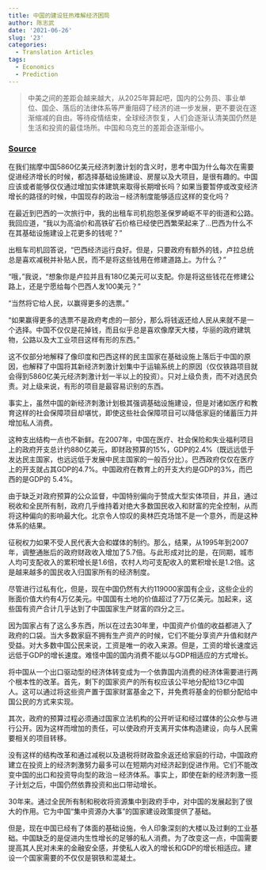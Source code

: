 ```yaml
---
title: 中国的建设狂热难解经济困局
author: 陈志武
date: '2021-06-26'
slug: '23'
categories:
  - Translation Articles
tags:
  - Economics
  - Prediction
---
```


> 中美之间的差距会越来越大，从2025年算起吧，国内的公务员、事业单位、国企、落后的法律体系等严重阻碍了经济的进一步发展，更不要说在逐渐缩减的自由。等待疫情结束，全球经济恢复，人们会逐渐认清美国仍然是生活和投资的最佳场所。中国和乌克兰的差距会逐渐缩小。

### [Source](https://news.ifeng.com/opinion/200812/1205_23_909446.shtml)



在我们揣摩中国5860亿美元经济刺激计划的含义时，思考中国为什么每次在需要促进经济增长的时候，都选择基础设施建设、房屋以及大项目，是很有趣的。中国应该或者能够仅仅通过增加实体建筑来取得长期增长吗？如果当要暂停或改变经济增长的路径的时候，中国现存的政治－经济制度能够适应这样的变化吗？

在最近到巴西的一次旅行中，我的出租车司机抱怨圣保罗崎岖不平的街道和公路。我回应道，“我以为高油价和高铁矿石价格已经使巴西繁荣起来了…巴西为什么不在其基础设施建设上花更多的钱呢？”

出租车司机回答说，“巴西经济运行良好。但是，只要政府有额外的钱，卢拉总统总是喜欢减税并补贴人民，而不是将这些钱用在修建道路上。为什么？”

“哦，”我说，“想象你是卢拉并且有180亿美元可以支配。你是将这些钱花在修建公路上，还是宁愿给每个巴西人发100美元？”

“当然将它给人民，以赢得更多的选票。”

“如果赢得更多的选票不是政府考虑的一部分，那么将钱返还给人民从来就不是一个选择。中国不仅仅是花掉钱，而且似乎总是喜欢像摩天大楼，华丽的政府建筑物，公路以及大工业项目这样有形的东西。”

这不仅部分地解释了像印度和巴西这样的民主国家在基础设施上落后于中国的原因，也解释了中国将其新经济刺激计划集中于运输系统上的原因（仅仅铁路项目就会得到5860亿美元经济刺激计划一半以上的投资）。只对上级负责，而不对选民负责。对上级来说，有形的项目是最容易识别的东西。

事实上，虽然中国的新经济刺激计划极其强调基础设施建设，但是对诸如医疗和教育这样的社会保障项目却堪忧，即使这些社会保障项目可以降低家庭的储蓄压力并增加私人消费。

这种支出结构一点也不新鲜。在2007年，中国在医疗、社会保险和失业福利项目上的政府开支总计约880亿美元，即财政预算的15%，GDP的2.4%（既远远低于发达民主国家，也远远低于发展中民主国家的一般百分比）。巴西政府仅仅在医疗上的开支就占其GDP的4.7%。中国政府在教育上的开支大约是GDP的3%，而巴西的是GDP的 5.4%。

由于缺乏对政府预算的公众监督，中国特别偏向于赞成大型实体项目，并且，通过税收和全民所有制，政府几乎维持着对绝大多数国民收入和财富的完全控制，从而将这种偏向的影响最大化。北京令人惊叹的奥林匹克场馆不是一个意外，而是这种体系的结果。

征税权力如果不受人民代表大会和媒体的制约。那么，结果，从1995年到2007年，调整通胀后的政府财政收入增加了5.7倍。与此形成对比的是，在同期，城市人均可支配收入的累积增长是1.6倍，农村人均可支配收入的累积增长是1.2倍。这是越来越多的国民收入归国家所有的经济制度。

尽管进行过私有化，但是，现在中国仍然有大约119000家国有企业，这些企业的账面价值大约有4万亿美元。中国国有土地的价值超过了7万亿美元。加起来，这些国有资产合计几乎达到了中国国家生产财富的四分之三。

因为国家占有了这么多东西，所以在过去30年里，中国资产价值的收益都进入了政府的口袋。当大多数家庭不拥有生产资产的时候，它们不能分享资产升值和财产受益。对大多数中国公民来说，工资是唯一的收入来源。但是，工资的增长速度远远低于GDP的增长速度。难怪中国的国内消费不能以与GDP相适应的方式增长。

将中国从一个出口驱动型的经济体转变成为一个依靠国内消费的经济体需要进行两个根本性的改革。首先，剩下的国家资产的所有权应该公平地分配给13亿中国人。这可以通过将这些资产置于国家财富基金之下，并免费将基金的份额分配给中国公民的方式来实现。

其次，政府的预算过程必须通过国家立法机构的公开听证和经过媒体的公众参与进行公开。因为这样而增加的责任，可以使政府开支离开实体构造建设，向与人民需要相关的项目转移。

没有这样的结构改革和通过减税以及退税将财政盈余返还给家庭的行动，中国政府建立在投资上的经济刺激努力最多可以在短期内对经济起到促进作用。它们不能改变中国的出口和投资导向型的政治－经济体系。事实上，即使在新的经济刺激一揽子计划之后，中国仍然依靠投资和出口带动增长。

30年来。通过全民所有制和税收将资源集中到政府手中，对中国的发展起到了很大的作用。它为中国“集中资源办大事”的国家建设政策提供了基础。

但是，现在中国已经有了体面的基础设施，令人印象深刻的大楼以及过剩的工业基础。中国缺乏的是促进内生性增长的足够的私人消费。为了改变这一点，中国需要提高其人民对未来的金融安全感，并使私人收入的增长和GDP的增长相适应。建设一个国家需要的不仅仅是钢铁和混凝土。